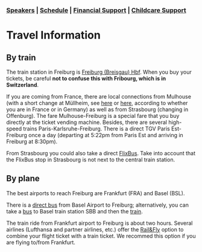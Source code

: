 <html>

<h3>  <a href="https://fgallinaro.github.io/geomod-conference.github.io/speakers">Speakers</a> |  <a href="https://fgallinaro.github.io/geomod-conference.github.io/schedule">Schedule</a> | <a href="https://fgallinaro.github.io/geomod-conference.github.io/financial-support">Financial Support</a> | <a href="https://fgallinaro.github.io/geomod-conference.github.io/childcare">Childcare Support</a> </h3>

<head> 
<h1>Travel Information</h1>
</head>


<body>


 
 <h2> By train </h2>
 
 <p>The train station in Freiburg is <a href="https://www.bahnhof.de/freiburg-breisgau-hbf">Freiburg (Breisgau) Hbf</a>. When you buy your tickets, be careful <b> not to confuse this with Fribourg, which is in Switzerland</b>. </p>

 <p>If you are coming from France, there are local connections from Mulhouse (with a short change at M&uuml;llheim, see  <a href="https://www.rvf.de/fr/fahrkarten-tarife/fahren-nach-frankreich/dual-mulhouse-en-train">here</a> or <a href="https://www.ter.sncf.com/grand-est/tarifs-cartes/tarifs-transfrontaliers/tickets-Dual">here</a>, according to whether you are in France or in Germany) as well as from Strasbourg (changing in Offenburg). The fare Mulhouse-Freiburg  is a special fare that you buy directly at the ticket vending machine. Besides, there are several high-speed trains Paris-Karlsruhe-Freiburg. There is a direct TGV Paris Est-Freiburg once a day (departing at 5:22pm from Paris Est and arriving in Freiburg at 8:30pm).</p>

<p>From Strasbourg you could also take a direct <a href="https://www.flixbus.de/busverbindung/fernbus-strassburg-strasbourg-freiburg-ibr">FlixBus</a>. Take into account that the FlixBus stop in Strasbourg is not next to the central train station.</p>
 
 <h2> By plane </h2>
 <p>The best airports to reach Freiburg are Frankfurt (FRA) and Basel (BSL). </p>
 <p>There is a <a href="https://www.freiburger-reisedienst.de/index.php?lang=en">direct bus</a> from Basel Airport to Freiburg; alternatively, you can take a <a href="https://www.bvb.ch/wp-content/bvb/dokumente/diverse_unterlagen/infoflyer_linie_50.pdf">bus</a> to Basel train station SBB and then the <a href="https://www.bahn.de/">train</a>. </p>
 <p>The train ride from Frankfurt airport to Freiburg is about two hours. Several airlines (Lufthansa and partner airlines, etc.) offer the <a href="https://www.bahn.de/service/buchung/bahn_und_flug/rail-and-fly-english">Rail&Fly</a> option to combine your flight ticket with a train ticket. We recommed this option if you are flying to/from Frankfurt.</p>


</body>
<html>
